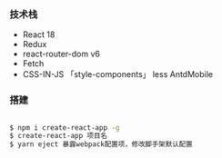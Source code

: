### 技术栈
- React 18
- Redux
- react-router-dom v6
- Fetch
- CSS-IN-JS 「style-components」 less AntdMobile

### 搭建

```bash

$ npm i create-react-app -g
$ create-react-app 项目名
$ yarn eject 暴露webpack配置项，修改脚手架默认配置

```

